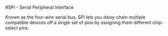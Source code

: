 <!--
---
name: SPI
class: interface
type: pinout
description: 96Boards SPI pins
pincount: 4
pin:
  '8':
    name: SPI0_SCLK
  
  '10':
    name: SPI0_DIN
  
  '12':
    name: SPI0_CS

  '14':
    name: SPI0_DOUT

  
-->
#SPI - Serial Peripheral Interface

Known as the four-wire serial bus, SPI lets you daisy-chain multiple compatible devices off a single set of pins by assigning them different chip-select pins.

